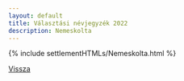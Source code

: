 ```yaml
---
layout: default
title: Választási névjegyzék 2022
description: Nemeskolta
---
```


{% include settlementHTMLs/Nemeskolta.html %}

[Vissza](./)